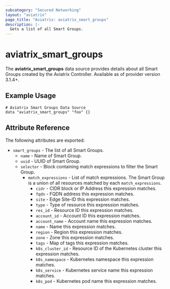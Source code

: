 ```yaml
---
subcategory: "Secured Networking"
layout: "aviatrix"
page_title: "Aviatrix: aviatrix_smart_groups"
description: |-
  Gets a list of all Smart Groups.
---
```


# aviatrix_smart_groups

The **aviatrix_smart_groups** data source provides details about all Smart Groups created by the Aviatrix Controller. Available as of provider version 3.1.4+.

## Example Usage

 ```hcl
 # Aviatrix Smart Groups Data Source
 data "aviatrix_smart_groups" "foo" {}
 ```


## Attribute Reference

The following attributes are exported:
* `smart_groups` - The list of all Smart Groups.
    * `name` - Name of Smart Group.
    * `uuid` - UUID of Smart Group.
    * `selector` - Block containing match expressions to filter the Smart Group.
        * `match_expressions` - List of match expressions. The Smart Group is a union of all resources matched by each `match_expressions`.
            * `cidr` - CIDR block or IP Address this expression matches.
            * `fqdn` - FQDN address this expression matches.
            * `site` - Edge Site-ID this expression matches.
            * `type` - Type of resource this expression matches.
            * `res_id` - Resource ID this expression matches.
            * `account_id` - Account ID this expression matches.
            * `account_name` - Account name this expression matches.
            * `name` - Name this expression matches.
            * `region` - Region this expression matches.
            * `zone` - Zone this expression matches.
            * `tags` - Map of tags this expression matches.
            * `k8s_cluster_id` - Resource ID of the Kubernetes cluster this expression matches. 
            * `k8s_namespace` - Kubernetes namespace this expression matches.
            * `k8s_service` - Kubernetes service name this expression matches.
            * `k8s_pod` - Kubernetes pod name this expression matches.
